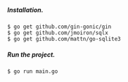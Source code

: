 ##### Installation.

```
$ go get github.com/gin-gonic/gin
$ go get github.com/jmoiron/sqlx
$ go get github.com/mattn/go-sqlite3
```

##### Run the project.

```
$ go run main.go
```

